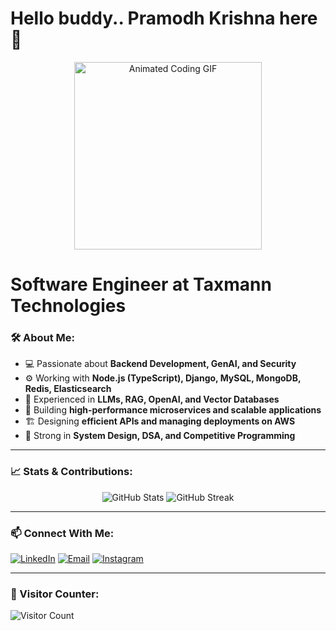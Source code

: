 # Hello buddy.. Pramodh Krishna here👋



<div align="center">
  <img src="https://media1.giphy.com/media/v1.Y2lkPTc5MGI3NjExcG5qMzVoaWcyc2d5anc4M3hyZDF2NGNnYWI5MjJjNGZ0a2NtMnNodSZlcD12MV9pbnRlcm5hbF9naWZfYnlfaWQmY3Q9Zw/qgQUggAC3Pfv687qPC/giphy.gif" width="300" alt="Animated Coding GIF" />
  
</div>

#  Software Engineer at Taxmann Technologies


### 🛠 About Me:
- 💻 Passionate about **Backend Development, GenAI, and Security**
- ⚙️ Working with **Node.js (TypeScript), Django, MySQL, MongoDB, Redis, Elasticsearch**
- 🤖 Experienced in **LLMs, RAG, OpenAI, and Vector Databases**
- 🚀 Building **high-performance microservices and scalable applications**
- 🏗 Designing **efficient APIs and managing deployments on AWS**
- 🎯 Strong in **System Design, DSA, and Competitive Programming**

---

### 📈 Stats & Contributions:
<p align="center">
  <img src="https://github-readme-stats.vercel.app/api?username=pramodh42&show_icons=true&theme=tokyonight" alt="GitHub Stats" />
  <img src="https://github-readme-streak-stats.herokuapp.com/?user=pramodh42&theme=tokyonight" alt="GitHub Streak" />
</p>

---

### 📫 Connect With Me:
  <a href="https://www.linkedin.com/in/pramodh-krishna-ippili-a194111b8/" target="_blank"><img src="https://img.shields.io/badge/LinkedIn-0077B5?style=for-the-badge&logo=linkedin&logoColor=white" alt="LinkedIn"></a>
  <a href="mailto:pramodhkrishna42@gmail.com"><img src="https://img.shields.io/badge/Email-D14836?style=for-the-badge&logo=gmail&logoColor=white" alt="Email"></a>
  <a href="https://www.instagram.com/pramodh_krishna_ippili/" target="_blank"><img src="https://img.shields.io/badge/Instagram-E4405F?style=for-the-badge&logo=instagram&logoColor=white" alt="Instagram"></a>


---

### 👀 Visitor Counter:
![Visitor Count](https://komarev.com/ghpvc/?username=pramodh42&color=blue&style=flat-square)

